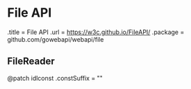 # File API

.title = File API
.url = <https://w3c.github.io/FileAPI/>
.package = github.com/gowebapi/webapi/file

## FileReader

@patch idlconst
.constSuffix = ""
